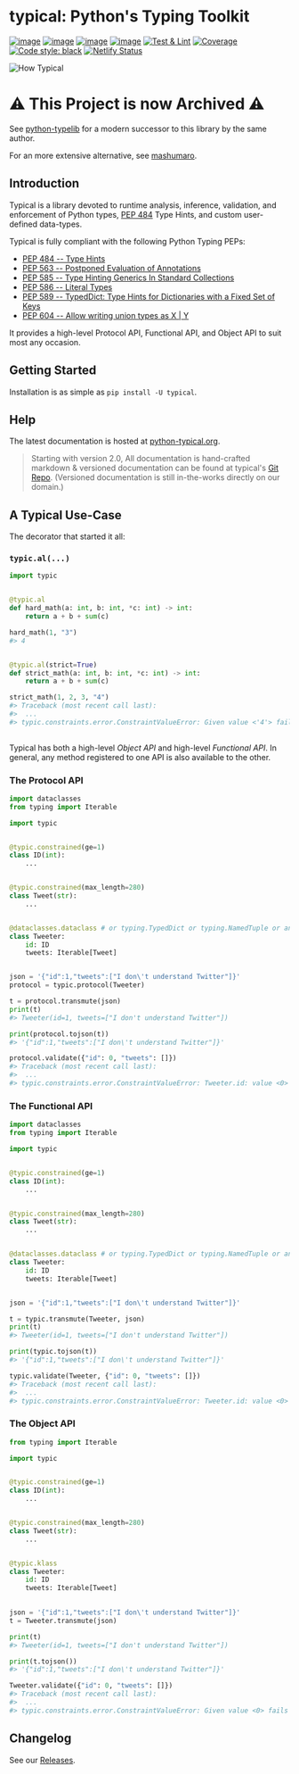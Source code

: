 # typical: Python's Typing Toolkit
[![image](https://img.shields.io/pypi/v/typical.svg)](https://pypi.org/project/typical/)
[![image](https://img.shields.io/pypi/l/typical.svg)](https://pypi.org/project/typical/)
[![image](https://img.shields.io/pypi/pyversions/typical.svg)](https://pypi.org/project/typical/)
[![image](https://img.shields.io/github/languages/code-size/seandstewart/typical.svg?style=flat)](https://github.com/seandstewart/typical)
[![Test & Lint](https://github.com/seandstewart/typical/workflows/Test%20&%20Lint/badge.svg)](https://github.com/seandstewart/typical/actions)
[![Coverage](https://codecov.io/gh/seandstewart/typical/branch/master/graph/badge.svg)](https://codecov.io/gh/seandstewart/typical)
[![Code style: black](https://img.shields.io/badge/code%20style-black-000000.svg)](https://github.com/ambv/black)
[![Netlify Status](https://api.netlify.com/api/v1/badges/982a0ced-bb7f-4391-87e8-1957071d2f66/deploy-status)](https://app.netlify.com/sites/typical-python/deploys)

![How Typical](static/typical.png)

# :warning: This Project is now Archived :warning:

See [python-typelib](https://github.com/seandstewart/python-typelib) for a 
modern successor to this library by the same author.

For an more extensive alternative, see 
[mashumaro](https://github.com/Fatal1ty/mashumaro).

## Introduction

Typical is a library devoted to runtime analysis, inference,
validation, and enforcement of Python types,
[PEP 484](https://www.python.org/dev/peps/pep-0484/) Type Hints, and
custom user-defined data-types.

Typical is fully compliant with the following Python Typing PEPs:

- [PEP 484 -- Type Hints](https://www.python.org/dev/peps/pep-0484/)
- [PEP 563 -- Postponed Evaluation of Annotations](https://www.python.org/dev/peps/pep-0563/)
- [PEP 585 -- Type Hinting Generics In Standard Collections](https://www.python.org/dev/peps/pep-0585/)
- [PEP 586 -- Literal Types](https://www.python.org/dev/peps/pep-0586/)
- [PEP 589 -- TypedDict: Type Hints for Dictionaries with a Fixed Set of Keys](https://www.python.org/dev/peps/pep-0589/)
- [PEP 604 -- Allow writing union types as X | Y](https://www.python.org/dev/peps/pep-0604/)

It provides a high-level Protocol API, Functional API, and Object API to suit most any
occasion.

## Getting Started

Installation is as simple as `pip install -U typical`.
## Help

The latest documentation is hosted at
[python-typical.org](https://python-typical.org/).

> Starting with version 2.0, All documentation is hand-crafted
> markdown & versioned documentation can be found at typical's
> [Git Repo](https://github.com/seandstewart/typical/tree/master/docs).
> (Versioned documentation is still in-the-works directly on our
> domain.)

## A Typical Use-Case

The decorator that started it all:

### `typic.al(...)`

```python
import typic


@typic.al
def hard_math(a: int, b: int, *c: int) -> int:
    return a + b + sum(c)

hard_math(1, "3")
#> 4


@typic.al(strict=True)
def strict_math(a: int, b: int, *c: int) -> int:
    return a + b + sum(c)

strict_math(1, 2, 3, "4")
#> Traceback (most recent call last):
#>  ...
#> typic.constraints.error.ConstraintValueError: Given value <'4'> fails constraints: (type=int, nullable=False, coerce=False)
  
```

Typical has both a high-level *Object API* and high-level
*Functional API*. In general, any method registered to one API is also
available to the other.

### The Protocol API

```python
import dataclasses
from typing import Iterable

import typic


@typic.constrained(ge=1)
class ID(int):
    ...


@typic.constrained(max_length=280)
class Tweet(str):
    ...


@dataclasses.dataclass # or typing.TypedDict or typing.NamedTuple or annotated class...
class Tweeter:
    id: ID
    tweets: Iterable[Tweet]


json = '{"id":1,"tweets":["I don\'t understand Twitter"]}'
protocol = typic.protocol(Tweeter)

t = protocol.transmute(json)
print(t)
#> Tweeter(id=1, tweets=["I don't understand Twitter"])

print(protocol.tojson(t))
#> '{"id":1,"tweets":["I don\'t understand Twitter"]}'

protocol.validate({"id": 0, "tweets": []})
#> Traceback (most recent call last):
#>  ...
#> typic.constraints.error.ConstraintValueError: Tweeter.id: value <0> fails constraints: (type=int, nullable=False, coerce=False, ge=1)
```

### The Functional API

```python
import dataclasses
from typing import Iterable

import typic


@typic.constrained(ge=1)
class ID(int):
    ...


@typic.constrained(max_length=280)
class Tweet(str):
    ...


@dataclasses.dataclass # or typing.TypedDict or typing.NamedTuple or annotated class...
class Tweeter:
    id: ID
    tweets: Iterable[Tweet]


json = '{"id":1,"tweets":["I don\'t understand Twitter"]}'

t = typic.transmute(Tweeter, json)
print(t)
#> Tweeter(id=1, tweets=["I don't understand Twitter"])

print(typic.tojson(t))
#> '{"id":1,"tweets":["I don\'t understand Twitter"]}'

typic.validate(Tweeter, {"id": 0, "tweets": []})
#> Traceback (most recent call last):
#>  ...
#> typic.constraints.error.ConstraintValueError: Tweeter.id: value <0> fails constraints: (type=int, nullable=False, coerce=False, ge=1)
```

### The Object API

```python
from typing import Iterable

import typic


@typic.constrained(ge=1)
class ID(int):
    ...


@typic.constrained(max_length=280)
class Tweet(str):
    ...


@typic.klass
class Tweeter:
    id: ID
    tweets: Iterable[Tweet]
    

json = '{"id":1,"tweets":["I don\'t understand Twitter"]}'
t = Tweeter.transmute(json)

print(t)
#> Tweeter(id=1, tweets=["I don't understand Twitter"])

print(t.tojson())
#> '{"id":1,"tweets":["I don\'t understand Twitter"]}'

Tweeter.validate({"id": 0, "tweets": []})
#> Traceback (most recent call last):
#>  ...
#> typic.constraints.error.ConstraintValueError: Given value <0> fails constraints: (type=int, nullable=False, coerce=False, ge=1)
```


## Changelog

See our
[Releases](https://github.com/seandstewart/typical/releases).
